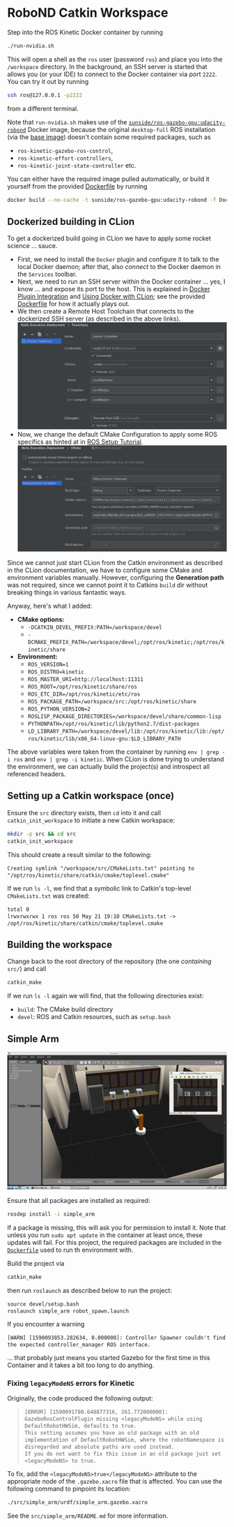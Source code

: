 # RoboND Catkin Workspace

Step into the ROS Kinetic Docker container by running

```bash
./run-nvidia.sh
```

This will open a shell as the `ros` user (password `ros`) and place you into the `/workspace`
directory. In the background, an SSH server is started that allows you (or your IDE)
to connect to the Docker container via port `2222`. You can try it out by running

```bash
ssh ros@127.0.0.1 -p2222
```

from a different terminal.

Note that `run-nvidia.sh` makes use of the [`sunside/ros-gazebo-gpu:udacity-robond`](https://hub.docker.com/repository/docker/sunside/ros-gazebo-gpu)
Docker image, because the original `desktop-full` ROS installation (via the [base image](https://github.com/sunsided/ros-gazebo-gpu-docker)) doesn't contain some
required packages, such as

- `ros-kinetic-gazebo-ros-control`,
- `ros-kinetic-effort-controllers`,
- `ros-kinetic-joint-state-controller` etc.

You can either have the required image pulled automatically, or build it yourself from
the provided [Dockerfile](Dockerfile) by running

```bash
docker build --no-cache -t sunside/ros-gazebo-gpu:udacity-robond -f Dockerfile .
```

## Dockerized building in CLion

To get a dockerized build going in CLion we have to apply some rocket science … sauce.

- First, we need to install the `Docker` plugin and configure it to talk to the local Docker daemon; after that, also _connect_ to the Docker daemon in the `Services` toolbar.
- Next, we need to run an SSH server within the Docker container … yes, I know … and expose its port to the host. This is explained in [Docker Plugin Integration](https://www.jetbrains.com/help/clion/docker.html) and [Using Docker with CLion](https://blog.jetbrains.com/clion/2020/01/using-docker-with-clion/); see the provided [Dockerfile](Dockerfile) for how it actually plays out.
- We then create a Remote Host Toolchain that connects to the dockerized SSH server (as described in the above links).
  ![](.readme/docker.png)
- Now, we change the default CMake Configuration to apply some ROS specifics as hinted at in [ROS Setup Tutorial](https://www.jetbrains.com/help/clion/ros-setup-tutorial.html).
  ![](.readme/cmake.png)

Since we cannot just start CLion from the Catkin environment as described in the CLion documentation, we have to
configure some CMake and environment variables manually. However, configuring the **Generation path** was not required,
since we cannot point it to Catkins `build` dir without breaking things in various fantastic ways.

Anyway, here's what I added:

- **CMake options:**
  - `-DCATKIN_DEVEL_PREFIX:PATH=/workspace/devel`
  - `-DCMAKE_PREFIX_PATH=/workspace/devel;/opt/ros/kinetic;/opt/ros/kinetic/share`
- **Environment:**
  - `ROS_VERSION=1`
  - `ROS_DISTRO=kinetic`
  - `ROS_MASTER_URI=http://localhost:11311`
  - `ROS_ROOT=/opt/ros/kinetic/share/ros`
  - `ROS_ETC_DIR=/opt/ros/kinetic/etc/ros`
  - `ROS_PACKAGE_PATH=/workspace/src:/opt/ros/kinetic/share`
  - `ROS_PYTHON_VERSION=2`
  - `ROSLISP_PACKAGE_DIRECTORIES=/workspace/devel/share/common-lisp`
  - `PYTHONPATH=/opt/ros/kinetic/lib/python2.7/dist-packages`
  - `LD_LIBRARY_PATH=/workspace/devel/lib:/opt/ros/kinetic/lib:/opt/ros/kinetic/lib/x86_64-linux-gnu:$LD_LIBRARY_PATH`

The above variables were taken from the container by running `env | grep -i ros` and `env | grep -i kinetic`.
When CLion is done trying to understand the environment, we can actually build the project(s) and introspect all referenced headers.

## Setting up a Catkin workspace (once)

Ensure the `src` directory exists, then `cd` into it and call `catkin_init_workspace`
to initiate a new Catkin workspace:

```bash
mkdir -p src && cd src
catkin_init_workspace
```

This should create a result similar to the following:

```
Creating symlink "/workspace/src/CMakeLists.txt" pointing to "/opt/ros/kinetic/share/catkin/cmake/toplevel.cmake"
```

If we run `ls -l`, we find that a symbolic link to Catkin's top-level `CMakeLists.txt` was created:

```
total 0
lrwxrwxrwx 1 ros ros 50 May 21 19:10 CMakeLists.txt -> /opt/ros/kinetic/share/catkin/cmake/toplevel.cmake
```

## Building the workspace

Change back to the root directory of the repository (the one _containing_ `src/`) and call

```bash
catkin_make
```

If we run `ls -l` again we will find, that the following directories exist:

- `build`: The CMake build directory
- `devel`: ROS and Catkin resources, such as `setup.bash`

## Simple Arm

![The Simple Arm simulation environment](.readme/simple_arm.jpg)

Ensure that all packages are installed as required:

```bash
rosdep install -i simple_arm
```

If a package is missing, this will ask you for permission to
install it. Note that unless you run `sudo apt update` in the
container at least once, these updates will fail. For this project,
the required packages are included in the [`Dockerfile`](Dockerfile)
used to run th environment with.

Build the project via

```bash
catkin_make
```

then run `roslaunch` as described below to run the project:

```
source devel/setup.bash
roslaunch simple_arm robot_spawn.launch
```

If you encounter a warning

```
[WARN] [1590093853.282634, 0.000000]: Controller Spawner couldn't find the expected controller_manager ROS interface.
```

… that probably just means you started Gazebo for the first time in this Container
and it takes a bit too long to do anything.


### Fixing `legacyModeNS` errors for Kinetic

Originally, the code produced the following output:

> ```
> [ERROR] [1590091780.648877316, 261.772000000]: GazeboRosControlPlugin missing <legacyModeNS> while using DefaultRobotHWSim, defaults to true.
> This setting assumes you have an old package with an old implementation of DefaultRobotHWSim, where the robotNamespace is disregarded and absolute paths are used instead.
> If you do not want to fix this issue in an old package just set <legacyModeNS> to true.
> ```

To fix, add the `<legacyModeNS>true</legacyModeNS>` attribute to the appropriate node of the `.gazebo.xacro` file that is affected. You can
use the following command to pinpoint its location:

```bash
./src/simple_arm/urdf/simple_arm.gazebo.xacro
```

See the `src/simple_arm/README.md` for more information.
